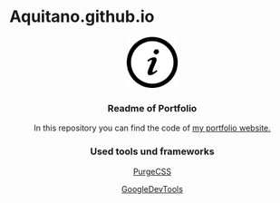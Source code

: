 # Aquitano.github.io

<p align="center">
  <img src="images/iconmonstr-info-8-240.png" alt="Logo: Information" width="90" height="90">
  <h3 align="center">Readme of Portfolio</h3>
  <p align="center">In this repository you can find the code of <a href=https://aquitano.github.io/>my portfolio website.</a></p>
</p>

<p>
  <h3 align="center">
    Used tools und frameworks
  </h3> 
  <p align="center">
  <a href="https://purgecss.com"> PurgeCSS </a>
  </p>
  <p align="center">
  <a href="https://developers.google.com/web/tools/chrome-devtools/">GoogleDevTools</a>
  </p>
</p>